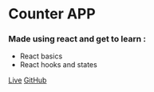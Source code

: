 # Counter APP
### Made using react and get to learn :
- React basics
- React hooks and states

[Live](https://counterusingreact.netlify.app/)
[GitHub](https://github.com/amaanraaz/CounterApp)